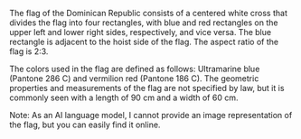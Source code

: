 The flag of the Dominican Republic consists of a centered white cross that divides the flag into four rectangles, with blue and red rectangles on the upper left and lower right sides, respectively, and vice versa. The blue rectangle is adjacent to the hoist side of the flag. The aspect ratio of the flag is 2:3.

The colors used in the flag are defined as follows: Ultramarine blue (Pantone 286 C) and vermilion red (Pantone 186 C). The geometric properties and measurements of the flag are not specified by law, but it is commonly seen with a length of 90 cm and a width of 60 cm.

Note: As an AI language model, I cannot provide an image representation of the flag, but you can easily find it online.
